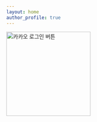 ```yaml
---
layout: home
author_profile: true
---
```

<!-- Channel Plugin Scripts -->
<script>
  (function() {
    var w = window;
    if (w.ChannelIO) {
      return (window.console.error || window.console.log || function(){})('ChannelIO script included twice.');
    }
    var ch = function() {
      ch.c(arguments);
    };
    ch.q = [];
    ch.c = function(args) {
      ch.q.push(args);
    };
    w.ChannelIO = ch;
    function l() {
      if (w.ChannelIOInitialized) {
        return;
      }
      w.ChannelIOInitialized = true;
      var s = document.createElement('script');
      s.type = 'text/javascript';
      s.async = true;
      s.src = 'https://cdn.channel.io/plugin/ch-plugin-web.js';
      s.charset = 'UTF-8';
      var x = document.getElementsByTagName('script')[0];
      x.parentNode.insertBefore(s, x);
    }
    if (document.readyState === 'complete') {
      l();
    } else if (window.attachEvent) {
      window.attachEvent('onload', l);
    } else {
      window.addEventListener('DOMContentLoaded', l, false);
      window.addEventListener('load', l, false);
    }
  })();
  ChannelIO('boot', {
    "pluginKey": "1deda9c2-8943-4d35-9924-a29a68b0cfcf"
  });
</script>
<!-- End Channel Plugin -->
<script src="https://developers.kakao.com/sdk/js/kakao.js"></script>
<script>
	console.log(window.location);
  function loginWithKakao() {
  	var getUrl = window.location;
  	console.log(getUrl);
    Kakao.init("f64585f1fa831d622cdc03a67b36193c")
    Kakao.Auth.authorize({
      redirectUri: 'https://sungjunh.me'
    })

    // SDK 초기화 여부를 판단합니다.
    console.log(Kakao.isInitialized());
  }
</script>


<a id="custom-login-btn" href="javascript:loginWithKakao()">
  <img
    src="//k.kakaocdn.net/14/dn/btroDszwNrM/I6efHub1SN5KCJqLm1Ovx1/o.jpg"
    width="222"
    alt="카카오 로그인 버튼"
  />
</a>
